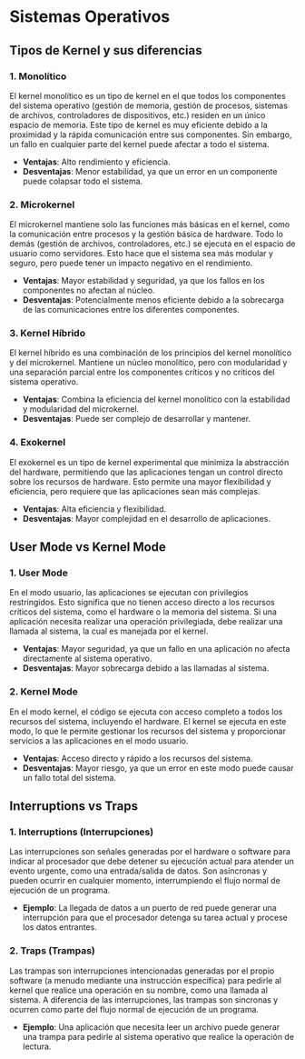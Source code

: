 # Sistemas Operativos

## Tipos de Kernel y sus diferencias

### 1. **Monolítico**
El kernel monolítico es un tipo de kernel en el que todos los componentes del sistema operativo (gestión de memoria, gestión de procesos, sistemas de archivos, controladores de dispositivos, etc.) residen en un único espacio de memoria. Este tipo de kernel es muy eficiente debido a la proximidad y la rápida comunicación entre sus componentes. Sin embargo, un fallo en cualquier parte del kernel puede afectar a todo el sistema.

- **Ventajas**: Alto rendimiento y eficiencia.
- **Desventajas**: Menor estabilidad, ya que un error en un componente puede colapsar todo el sistema.

### 2. **Microkernel**
El microkernel mantiene solo las funciones más básicas en el kernel, como la comunicación entre procesos y la gestión básica de hardware. Todo lo demás (gestión de archivos, controladores, etc.) se ejecuta en el espacio de usuario como servidores. Esto hace que el sistema sea más modular y seguro, pero puede tener un impacto negativo en el rendimiento.

- **Ventajas**: Mayor estabilidad y seguridad, ya que los fallos en los componentes no afectan al núcleo.
- **Desventajas**: Potencialmente menos eficiente debido a la sobrecarga de las comunicaciones entre los diferentes componentes.

### 3. **Kernel Híbrido**
El kernel híbrido es una combinación de los principios del kernel monolítico y del microkernel. Mantiene un núcleo monolítico, pero con modularidad y una separación parcial entre los componentes críticos y no críticos del sistema operativo.

- **Ventajas**: Combina la eficiencia del kernel monolítico con la estabilidad y modularidad del microkernel.
- **Desventajas**: Puede ser complejo de desarrollar y mantener.

### 4. **Exokernel**
El exokernel es un tipo de kernel experimental que minimiza la abstracción del hardware, permitiendo que las aplicaciones tengan un control directo sobre los recursos de hardware. Esto permite una mayor flexibilidad y eficiencia, pero requiere que las aplicaciones sean más complejas.

- **Ventajas**: Alta eficiencia y flexibilidad.
- **Desventajas**: Mayor complejidad en el desarrollo de aplicaciones.

## User Mode vs Kernel Mode

### 1. **User Mode**
En el modo usuario, las aplicaciones se ejecutan con privilegios restringidos. Esto significa que no tienen acceso directo a los recursos críticos del sistema, como el hardware o la memoria del sistema. Si una aplicación necesita realizar una operación privilegiada, debe realizar una llamada al sistema, la cual es manejada por el kernel.

- **Ventajas**: Mayor seguridad, ya que un fallo en una aplicación no afecta directamente al sistema operativo.
- **Desventajas**: Mayor sobrecarga debido a las llamadas al sistema.

### 2. **Kernel Mode**
En el modo kernel, el código se ejecuta con acceso completo a todos los recursos del sistema, incluyendo el hardware. El kernel se ejecuta en este modo, lo que le permite gestionar los recursos del sistema y proporcionar servicios a las aplicaciones en el modo usuario.

- **Ventajas**: Acceso directo y rápido a los recursos del sistema.
- **Desventajas**: Mayor riesgo, ya que un error en este modo puede causar un fallo total del sistema.

## Interruptions vs Traps

### 1. **Interruptions (Interrupciones)**
Las interrupciones son señales generadas por el hardware o software para indicar al procesador que debe detener su ejecución actual para atender un evento urgente, como una entrada/salida de datos. Son asíncronas y pueden ocurrir en cualquier momento, interrumpiendo el flujo normal de ejecución de un programa.

- **Ejemplo**: La llegada de datos a un puerto de red puede generar una interrupción para que el procesador detenga su tarea actual y procese los datos entrantes.

### 2. **Traps (Trampas)**
Las trampas son interrupciones intencionadas generadas por el propio software (a menudo mediante una instrucción específica) para pedirle al kernel que realice una operación en su nombre, como una llamada al sistema. A diferencia de las interrupciones, las trampas son sincronas y ocurren como parte del flujo normal de ejecución de un programa.

- **Ejemplo**: Una aplicación que necesita leer un archivo puede generar una trampa para pedirle al sistema operativo que realice la operación de lectura.


